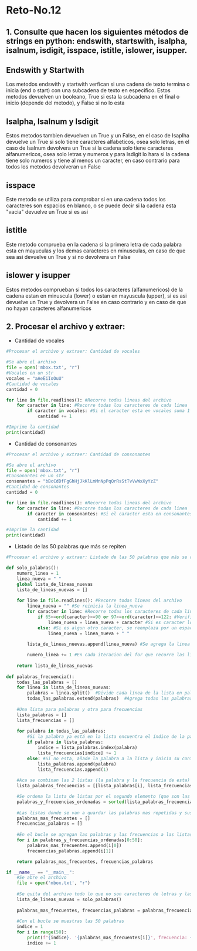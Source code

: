 # Reto-No.12

## 1. Consulte que hacen los siguientes métodos de strings en python: endswith, startswith, isalpha, isalnum, isdigit, isspace, istitle, islower, isupper.

## Endswith y Startwith
  
Los metodos endswith y startwith verfican si una cadena de texto termina o inicia (end o start) con una subcadena de texto en especifico. Estos metodos devuelven un booleano,
True si esta la subcadena en el final o inicio (depende del metodo), y False si no lo esta

## Isalpha, Isalnum y Isdigit

Estos metodos tambien devuelven un True y un False, en el caso de Isaplha devuelve un True si solo tiene caracteres alfabeticos, osea solo letras, en el caso de Isalnum devolvera
un True si la cadena solo tiene caracteres alfanumericos, osea solo letras y numeros y para Isdigit lo hara si la cadena tiene solo numeros y tiene al menos un caracter, en caso contrario para todos los metodos devolveran un False

## isspace

Este metodo se utiliza para comprobar si en una cadena todos los caracteres son espacios en blanco, o se puede decir si la cadena esta "vacia" devuelve un True si es asi

## istitle

Este metodo comprueba en la cadena si la primera letra de cada palabra esta en mayuculas y los demas caracteres en minusculas, en caso de que sea asi devuelve un True y si no devolvera un False

## islower y isupper

Estos metodos comprueban si todos los caracteres (alfanumericos) de la cadena estan en minuscula (lower) o estan en mayuscula (upper), si es asi devuelve un True y devolvera un False en caso contrario y en caso de que no hayan caracteres alfanumericos

## 2. Procesar el archivo y extraer:
* Cantidad de vocales
```python
#Procesar el archivo y extraer: Cantidad de vocales

#Se abre el archivo
file = open('mbox.txt', "r")
#Vocales en un str
vocales = "aAeEiIoOuU"
#Cantidad de vocales
cantidad = 0

for line in file.readlines(): #Recorre todas lineas del archivo
    for caracter in line: #Recorre todas los caracteres de cada linea
        if caracter in vocales: #Si el caracter esta en vocales suma 1
            cantidad += 1

#Imprime la cantidad
print(cantidad)
```

* Cantidad de consonantes
```python
#Procesar el archivo y extraer: Cantidad de consonantes

#Se abre el archivo
file = open('mbox.txt', "r")
#Consonantes en un str
consonantes = "bBcCdDfFgGhHjJkKlLmMnNpPqQrRsStTvVwWxXyYzZ"
#Cantidad de consonantes
cantidad = 0

for line in file.readlines(): #Recorre todas lineas del archivo
    for caracter in line: #Recorre todas los caracteres de cada linea
        if caracter in consonantes: #Si el caracter esta en consonantes suma 1
            cantidad += 1

#Imprime la cantidad
print(cantidad)
```

* Listado de las 50 palabras que más se repiten
```python
#Procesar el archivo y extraer: Listado de las 50 palabras que más se repiten

def solo_palabras():
    numero_linea = 1
    linea_nueva = " "
    global lista_de_lineas_nuevas
    lista_de_lineas_nuevas = []
    
    for line in file.readlines(): #Recorre todas lineas del archivo
        linea_nueva = "" #Se reinicia la linea_nueva
        for caracter in line: #Recorre todas los caracteres de cada linea
            if 65<=ord(caracter)<=90 or 97<=ord(caracter)<=122: #Verifica si el caracter es una letra
                linea_nueva = linea_nueva + caracter #Si es caracter lo pone en la linea nueva
            else: #Si es algun otro caracter, se reemplaza por un espacio (" ")
                linea_nueva = linea_nueva + " "
            
        lista_de_lineas_nuevas.append(linea_nueva) #Se agrega la linea nueva a la lista de lineas nuevas

        numero_linea += 1 #En cada iteracion del for que recorre las lineas se suma 1
        
    return lista_de_lineas_nuevas
    
def palabras_frecuencia():
    todas_las_palabras = []
    for linea in lista_de_lineas_nuevas:
        palabras = linea.split()  #Divide cada línea de la lista en palabras
        todas_las_palabras.extend(palabras)  #Agrega todas las palabras a una lista mas grande
        
    #Una lista para palabras y otra para frecuencias
    lista_palabras = []
    lista_frecuencias = []
    
    for palabra in todas_las_palabras:
        #Si la palabra ya está en la lista encuentra el índice de la palabra y incrementa su frecuencia en la lista
        if palabra in lista_palabras:  
            indice = lista_palabras.index(palabra) 
            lista_frecuencias[indice] += 1
        else: #Si no esta, añade la palabra a la lista y inicia su contador en 1
            lista_palabras.append(palabra)
            lista_frecuencias.append(1)
    
    #Aca se combinan las 2 listas (la palabra y la frecuencia de esta) en una sola lista (que es una lista de listas)
    lista_palabras_frecuencias = [[lista_palabras[i], lista_frecuencias[i]] for i in range(len(lista_palabras))]

    #Se ordena la lista de listas por el segundo elemento (que son las frecuencias de cada palabra) y se pone de mayor a menor
    palabras_y_frecuencias_ordenadas = sorted(lista_palabras_frecuencias, key=lambda x: x[1], reverse=True)
 
    #Las listas donde se van a guardar las palabras mas repetidas y sus frecuencias en orden
    palabras_mas_frecuentes = []
    frecuencias_palabras = []
    
    #En el bucle se agregan las palabras y las frecuencias a las listas en el orden correspondiente
    for i in palabras_y_frecuencias_ordenadas[0:50]:
        palabras_mas_frecuentes.append(i[0])
        frecuencias_palabras.append(i[1])

    return palabras_mas_frecuentes, frecuencias_palabras

if __name__ == "__main__":
    #Se abre el archivo
    file = open('mbox.txt', "r")
    
    #Se quita del archivo todo lo que no son caracteres de letras y las palabras de cada linea se guardan en una lista
    lista_de_lineas_nuevas = solo_palabras()
    
    palabras_mas_frecuentes, frecuencias_palabras = palabras_frecuencia()
    
    #Con el bucle se muestras las 50 palabras
    indice = 1
    for i in range(50):
        print(f"{indice}. '{palabras_mas_frecuentes[i]}', frecuencia: {frecuencias_palabras[i]}")
        indice += 1
```

